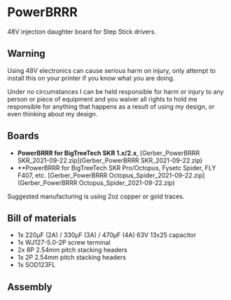 # PowerBRRR
48V injection daughter board for Step Stick drivers.

## Warning
Using 48V electronics can cause serious harm on injury, only attempt to install this on your printer if you know what you are doing.

Under no circumstances I can be held responsible for harm or injury to any person or piece of equipment and you waiver all rights to hold me responsible for anything that happens as a result of using my design, or even thinking about my design.

## Boards

* **PowerBRRR for BigTreeTech SKR 1.x/2.x**, [Gerber_PowerBRRR SKR_2021-09-22.zip](Gerber_PowerBRRR SKR_2021-09-22.zip)
* **PowerBRRR for BigTreeTech SKR Pro/Octopus, Fysetc Spider, FLY F407, etc. [Gerber_PowerBRRR Octopus_Spider_2021-09-22.zip](Gerber_PowerBRRR Octopus_Spider_2021-09-22.zip)

Suggested manufacturing is using 2oz copper or gold traces.

## Bill of materials

* 1x 220µF (2A) / 330µF (3A) / 470µF (4A) 63V 13x25 capacitor
* 1x WJ127-5.0-2P screw terminal
* 2x 8P 2.54mm pitch stacking headers
* 1x 2P 2.54mm pitch stacking headers
* 1x SOD123FL

## Assembly
